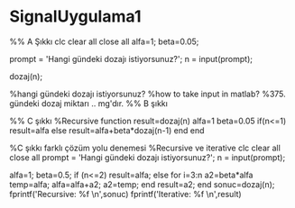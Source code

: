 # SignalUygulama1
%% A Şıkkı
clc
clear all
close all
alfa=1;
beta=0.05;


prompt = 'Hangi gündeki dozajı istiyorsunuz?';
n = input(prompt);

dozaj(n);

%hangi gündeki dozajı istiyorsunuz?
%how to take input in matlab?
%375. gündeki dozaj miktarı .. mg'dır.
%% B şıkkı


%% C şıkkı
%Recursive
function result=dozaj(n)
alfa=1
beta=0.05
    if(n<=1)
        result=alfa
    else
        result=alfa+beta*dozaj(n-1)
    end
end




%C şıkkı farklı çözüm yolu denemesi
%Recursive ve iterative
clc
clear all
close all
prompt = 'Hangi gündeki dozajı istiyorsunuz?';
n = input(prompt);

alfa=1;
beta=0.5;
if (n<=2)
   result=alfa;
else
    for i=3:n
        a2=beta*alfa
        temp=alfa;
        alfa=alfa+a2;
        a2=temp;
    end
    result=a2;
end
sonuc=dozaj(n);
fprintf('Recursive: %f \n',sonuc)
fprintf('Iterative: %f \n',result)
